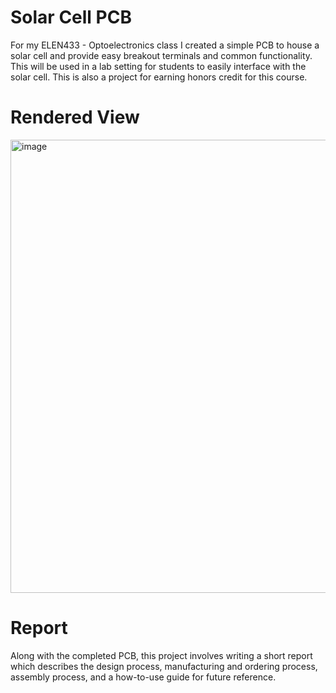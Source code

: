 # Solar Cell PCB
For my ELEN433 - Optoelectronics class I created a simple PCB to house a solar cell and provide easy breakout terminals and common functionality. 
This will be used in a lab setting for students to easily interface with the solar cell.
This is also a project for earning honors credit for this course.

# Rendered View
<img width="725" alt="image" src="https://github.com/Ymit24/Solar-Cell-PCB/assets/20305502/6d7f71a5-25bd-40e5-8c06-05c1f2ed08f8">

# Report
Along with the completed PCB, this project involves writing a short report which describes the design process, manufacturing and ordering process, assembly process, and a how-to-use guide for future reference.
